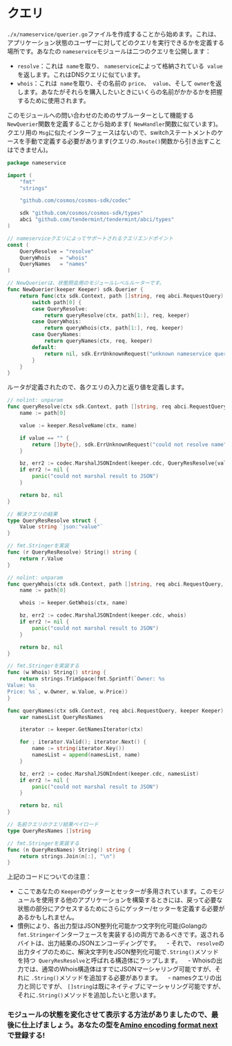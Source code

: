 # クエリ

`./x/nameservice/querier.go`ファイルを作成することから始めます。これは、アプリケーション状態のユーザーに対してどのクエリを実行できるかを定義する場所です。あなたの `nameservice`モジュールは二つのクエリを公開します：

 -  `resolve`：これは` name`を取り、 `nameservice`によって格納されている` value`を返します。これはDNSクエリに似ています。
 -  `whois`：これは` name`を取り、その名前の `price`、` value`、そして `owner`を返します。あなたがそれらを購入したいときにいくらの名前がかかるかを把握するために使用されます。

このモジュールへの問い合わせのためのサブルーターとして機能する `NewQuerier`関数を定義することから始めます(` NewHandler`関数に似ています)。クエリ用の `Msg`に似たインターフェースはないので、switchステートメントのケースを手動で定義する必要があります(クエリの` .Route() `関数から引き出すことはできません)。

```go
package nameservice

import (
	"fmt"
	"strings"

	"github.com/cosmos/cosmos-sdk/codec"

	sdk "github.com/cosmos/cosmos-sdk/types"
	abci "github.com/tendermint/tendermint/abci/types"
)

// nameserviceクエリによってサポートされるクエリエンドポイント
const (
	QueryResolve = "resolve"
	QueryWhois   = "whois"
	QueryNames   = "names"
)

// NewQuerierは、状態照会用のモジュールレベルルーターです。
func NewQuerier(keeper Keeper) sdk.Querier {
	return func(ctx sdk.Context, path []string, req abci.RequestQuery) (res []byte, err sdk.Error) {
		switch path[0] {
		case QueryResolve:
			return queryResolve(ctx, path[1:], req, keeper)
		case QueryWhois:
			return queryWhois(ctx, path[1:], req, keeper)
		case QueryNames:
			return queryNames(ctx, req, keeper)
		default:
			return nil, sdk.ErrUnknownRequest("unknown nameservice query endpoint")
		}
	}
}
```

ルータが定義されたので、各クエリの入力と返り値を定義します。

```go
// nolint: unparam
func queryResolve(ctx sdk.Context, path []string, req abci.RequestQuery, keeper Keeper) (res []byte, err sdk.Error) {
	name := path[0]

	value := keeper.ResolveName(ctx, name)

	if value == "" {
		return []byte{}, sdk.ErrUnknownRequest("could not resolve name")
	}

	bz, err2 := codec.MarshalJSONIndent(keeper.cdc, QueryResResolve{value})
	if err2 != nil {
		panic("could not marshal result to JSON")
	}

	return bz, nil
}

// 解決クエリの結果
type QueryResResolve struct {
	Value string `json:"value"`
}

// fmt.Stringerを実装
func (r QueryResResolve) String() string {
	return r.Value
}

// nolint: unparam
func queryWhois(ctx sdk.Context, path []string, req abci.RequestQuery, keeper Keeper) (res []byte, err sdk.Error) {
	name := path[0]

	whois := keeper.GetWhois(ctx, name)

	bz, err2 := codec.MarshalJSONIndent(keeper.cdc, whois)
	if err2 != nil {
		panic("could not marshal result to JSON")
	}

	return bz, nil
}

// fmt.Stringerを実装する
func (w Whois) String() string {
	return strings.TrimSpace(fmt.Sprintf(`Owner: %s
Value: %s
Price: %s`, w.Owner, w.Value, w.Price))
}

func queryNames(ctx sdk.Context, req abci.RequestQuery, keeper Keeper) (res []byte, err sdk.Error) {
	var namesList QueryResNames

	iterator := keeper.GetNamesIterator(ctx)

	for ; iterator.Valid(); iterator.Next() {
		name := string(iterator.Key())
		namesList = append(namesList, name)
	}

	bz, err2 := codec.MarshalJSONIndent(keeper.cdc, namesList)
	if err2 != nil {
		panic("could not marshal result to JSON")
	}

	return bz, nil
}

// 名前クエリのクエリ結果ペイロード
type QueryResNames []string

// fmt.Stringerを実装する
func (n QueryResNames) String() string {
	return strings.Join(n[:], "\n")
}
```

上記のコードについての注意：

 - ここであなたの `Keeper`のゲッターとセッターが多用されています。このモジュールを使用する他のアプリケーションを構築するときには、戻って必要な状態の部分にアクセスするためにさらにゲッター/セッターを定義する必要があるかもしれません。
 - 慣例により、各出力型はJSON整列化可能かつ文字列化可能(Golangの `fmt.Stringer`インターフェースを実装する)の両方であるべきです。返されるバイトは、出力結果のJSONエンコーディングです。
   - それで、 `resolve`の出力タイプのために、解決文字列をJSON整列化可能で` .String() `メソッドを持つ` QueryResResolve`と呼ばれる構造体にラップします。
   -  Whoisの出力では、通常のWhois構造体はすでにJSONマーシャリング可能ですが、それに `.String()`メソッドを追加する必要があります。
   -  namesクエリの出力と同じですが、 `[]string`は既にネイティブにマーシャリング可能ですが、それに` .String() `メソッドを追加したいと思います。

### モジュールの状態を変化させて表示する方法がありましたので、最後に仕上げましょう。あなたの型を[Amino encoding format next](./codec.md)で登録する!
